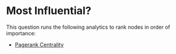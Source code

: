 # Most Influential?

This question runs the following analytics to rank nodes in order of
importance:

-   [Pagerank
    Centrality](/au/gov/asd/tac/constellation/views/analyticview/docs/analytic-pagerank-centrality.html)
